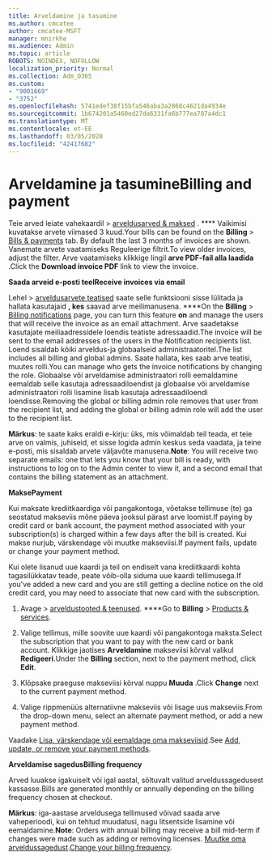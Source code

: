 ```yaml
---
title: Arveldamine ja tasumine
ms.author: cmcatee
author: cmcatee-MSFT
manager: mnirkhe
ms.audience: Admin
ms.topic: article
ROBOTS: NOINDEX, NOFOLLOW
localization_priority: Normal
ms.collection: Adm_O365
ms.custom:
- "9001669"
- "3752"
ms.openlocfilehash: 5741edef38f15bfa546aba3a2868c4621da4934e
ms.sourcegitcommit: 1b674201a5460ed27da6331fa6b777ea787a4dc1
ms.translationtype: MT
ms.contentlocale: et-EE
ms.lasthandoff: 03/05/2020
ms.locfileid: "42417682"
---
```

# <a name="billing-and-payment"></a><span data-ttu-id="81a61-102">Arveldamine ja tasumine</span><span class="sxs-lookup"><span data-stu-id="81a61-102">Billing and payment</span></span>

<span data-ttu-id="81a61-103">Teie arved leiate vahekaardil > [arveldusarved & maksed](https://go.microsoft.com/fwlink/p/?linkid=848039) . \*\*\*\*  Vaikimisi kuvatakse arvete viimased 3 kuud.</span><span class="sxs-lookup"><span data-stu-id="81a61-103">Your bills can be found on the **Billing** > [Bills & payments](https://go.microsoft.com/fwlink/p/?linkid=848039) tab.  By default the last 3 months of invoices are shown.</span></span>  <span data-ttu-id="81a61-104">Vanemate arvete vaatamiseks Reguleerige filtrit.</span><span class="sxs-lookup"><span data-stu-id="81a61-104">To view older invoices, adjust the filter.</span></span>  <span data-ttu-id="81a61-105">Arve vaatamiseks klikkige lingil **arve PDF-fail alla laadida** .</span><span class="sxs-lookup"><span data-stu-id="81a61-105">Click the **Download invoice PDF** link to view the invoice.</span></span>

<span data-ttu-id="81a61-106">**Saada arveid e-posti teel**</span><span class="sxs-lookup"><span data-stu-id="81a61-106">**Receive invoices via email**</span></span>

<span data-ttu-id="81a61-107">Lehel > [arveldusarvete teatised](https://go.microsoft.com/fwlink/p/?linkid=853212) saate selle funktsiooni sisse lülitada ja hallata kasutajaid **, kes** saavad arve meilimanusena. \*\*\*\*</span><span class="sxs-lookup"><span data-stu-id="81a61-107">On the **Billing** > [Billing notifications](https://go.microsoft.com/fwlink/p/?linkid=853212) page, you can turn this feature **on** and manage the users that will receive the invoice as an email attachment.</span></span> <span data-ttu-id="81a61-108">Arve saadetakse kasutajate meiliaadressidele loendis teatiste adressaadid.</span><span class="sxs-lookup"><span data-stu-id="81a61-108">The invoice will be sent to the email addresses of the users in the Notification recipients list.</span></span> <span data-ttu-id="81a61-109">Loend sisaldab kõiki arveldus-ja globaalseid administraatoritel.</span><span class="sxs-lookup"><span data-stu-id="81a61-109">The list includes all billing and global admins.</span></span>  <span data-ttu-id="81a61-110">Saate hallata, kes saab arve teatisi, muutes rolli.</span><span class="sxs-lookup"><span data-stu-id="81a61-110">You can manage who gets the invoice notifications by changing the role.</span></span>  <span data-ttu-id="81a61-111">Globaalse või arveldamise administraatori rolli eemaldamine eemaldab selle kasutaja adressaadiloendist ja globaalse või arveldamise administraatori rolli lisamine lisab kasutaja adressaadiloendi loendisse.</span><span class="sxs-lookup"><span data-stu-id="81a61-111">Removing the global or billing admin role removes that user from the recipient list, and adding the global or billing admin role will add the user to the recipient list.</span></span>

<span data-ttu-id="81a61-112">**Märkus**: te saate kaks eraldi e-kirju: üks, mis võimaldab teil teada, et teie arve on valmis, juhiseid, et sisse logida admin keskus seda vaadata, ja teine e-posti, mis sisaldab arvete väljavõte manusena.</span><span class="sxs-lookup"><span data-stu-id="81a61-112">**Note**: You will receive two separate emails: one that lets you know that your bill is ready, with instructions to log on to the Admin center to view it, and a second email that contains the billing statement as an attachment.</span></span>

<span data-ttu-id="81a61-113">**Makse**</span><span class="sxs-lookup"><span data-stu-id="81a61-113">**Payment**</span></span>

<span data-ttu-id="81a61-114">Kui maksate krediitkaardiga või pangakontoga, võetakse tellimuse (te) ga seostatud makseviis mõne päeva jooksul pärast arve loomist.</span><span class="sxs-lookup"><span data-stu-id="81a61-114">If paying by credit card or bank account, the payment method associated with your subscription(s) is charged within a few days after the bill is created.</span></span>  <span data-ttu-id="81a61-115">Kui makse nurjub, värskendage või muutke makseviisi.</span><span class="sxs-lookup"><span data-stu-id="81a61-115">If payment fails, update or change your payment method.</span></span> 

<span data-ttu-id="81a61-116">Kui olete lisanud uue kaardi ja teil on endiselt vana krediitkaardi kohta tagasilükkatav teade, peate võib-olla siduma uue kaardi tellimusega.</span><span class="sxs-lookup"><span data-stu-id="81a61-116">If you've added a new card and you are still getting a decline notice on the old credit card, you may need to associate that new card with the subscription.</span></span>

1. <span data-ttu-id="81a61-117">Avage > [arveldustooted & teenused](https://go.microsoft.com/fwlink/p/?linkid=842054). \*\*\*\*</span><span class="sxs-lookup"><span data-stu-id="81a61-117">Go to **Billing** > [Products & services](https://go.microsoft.com/fwlink/p/?linkid=842054).</span></span>

2. <span data-ttu-id="81a61-118">Valige tellimus, mille soovite uue kaardi või pangakontoga maksta.</span><span class="sxs-lookup"><span data-stu-id="81a61-118">Select the subscription that you want to pay with the new card or bank account.</span></span> <span data-ttu-id="81a61-119">Klikkige jaotises **Arveldamine** makseviisi kõrval valikul **Redigeeri**.</span><span class="sxs-lookup"><span data-stu-id="81a61-119">Under the **Billing** section, next to the payment method, click **Edit**.</span></span>

3. <span data-ttu-id="81a61-120">Klõpsake praeguse makseviisi kõrval nuppu **Muuda** .</span><span class="sxs-lookup"><span data-stu-id="81a61-120">Click **Change** next to the current payment method.</span></span>

4. <span data-ttu-id="81a61-121">Valige rippmenüüs alternatiivne makseviis või lisage uus makseviis.</span><span class="sxs-lookup"><span data-stu-id="81a61-121">From the drop-down menu, select an alternate payment method, or add a new payment method.</span></span>

<span data-ttu-id="81a61-122">Vaadake [Lisa, värskendage või eemaldage oma makseviisid](https://go.microsoft.com/fwlink/?linkid=2118133).</span><span class="sxs-lookup"><span data-stu-id="81a61-122">See [Add, update, or remove your payment methods](https://go.microsoft.com/fwlink/?linkid=2118133).</span></span>

<span data-ttu-id="81a61-123">**Arveldamise sagedus**</span><span class="sxs-lookup"><span data-stu-id="81a61-123">**Billing frequency**</span></span>

<span data-ttu-id="81a61-124">Arved luuakse igakuiselt või igal aastal, sõltuvalt valitud arveldussagedusest kassasse.</span><span class="sxs-lookup"><span data-stu-id="81a61-124">Bills are generated monthly or annually depending on the billing frequency chosen at checkout.</span></span>  

<span data-ttu-id="81a61-125">**Märkus**: iga-aastase arveldusega tellimused võivad saada arve vaheperioodi, kui on tehtud muudatusi, nagu litsentside lisamine või eemaldamine.</span><span class="sxs-lookup"><span data-stu-id="81a61-125">**Note**: Orders with annual billing may receive a bill mid-term if changes were made such as adding or removing licenses.</span></span>  <span data-ttu-id="81a61-126">[Muutke oma arveldussagedust](https://go.microsoft.com/fwlink/?linkid=2119148).</span><span class="sxs-lookup"><span data-stu-id="81a61-126">[Change your billing frequency](https://go.microsoft.com/fwlink/?linkid=2119148).</span></span>
